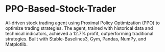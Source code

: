 # PPO-Based-Stock-Trader
AI-driven stock trading agent using Proximal Policy Optimization (PPO) to optimize trading strategies. The agent, trained with historical data and technical indicators, achieved a 12.7% profit, outperforming traditional strategies. Built with Stable-Baselines3, Gym, Pandas, NumPy, and Matplotlib.
